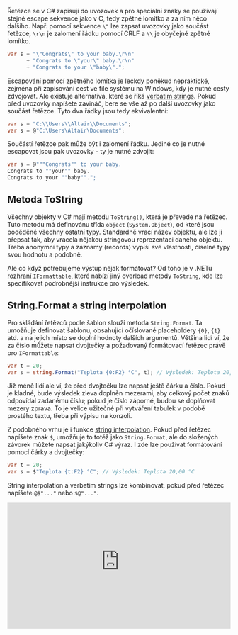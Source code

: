 <!-- dcterms:title = C# pro mírně pokročilé: Formátování řetězců, rozhraní IFormattable a string interpolation -->
<!-- dcterms:abstract = Každý objekt v C# lze pomocí metody ToString převést na řetězec. Ale jak si poradit, když je třeba řešit formátování a internacionalizaci? Od toho je tady rozhraní IFormattable. A další radosti zažijete s metodou String.Format a string interpolation. -->
<!-- dcterms:creator = Michal Altair Valášek -->
<!-- x4w:pictureUrl = /perex-pictures/20210923-csharp-format.jpg -->
<!-- x4w:pictureWidth = 150 -->
<!-- x4w:pictureHeight = 150 -->
<!-- x4w:coverUrl = /cover-pictures/20210923-csharp-format.jpg-->
<!-- x4w:category = Z-TECH -->
<!-- x4w:category = IT -->
<!-- x4w:serial = C# pro mírně pokročilé -->
<!-- dcterms:date = 2021-09-23 -->

Řetězce se v C# zapisují do uvozovek a pro speciální znaky se používají stejné escape sekvence jako v C, tedy zpětné lomítko a za ním něco dalšího. Např. pomocí sekvence `\"` lze zapsat uvozovky jako součást řetězce, `\r\n` je zalomení řádku pomocí CRLF a `\\` je obyčejné zpětné lomítko. 

```cs
var s = "\"Congrats\" to your baby.\r\n"
      + "Congrats to \"your\" baby.\r\n"
      + "Congrats to your \"baby\".";
```

Escapování pomocí zpětného lomítka je leckdy poněkud nepraktické, zejména při zapisování cest ve file systému na Windows, kdy je nutné cesty zdvojovat. Ale existuje alternativa, které se říká [verbatim strings](https://docs.microsoft.com/en-us/dotnet/csharp/language-reference/tokens/verbatim). Pokud před uvozovky napíšete zavináč, bere se vše až po další uvozovky jako součást řetězce. Tyto dva řádky jsou tedy ekvivalentní:

```cs
var s = "C:\\Users\\Altair\\Documents";
var s = @"C:\Users\Altair\Documents";
```

Součástí řetězce pak může být i zalomení řádku. Jediné co je nutné escapovat jsou pak uvozovky - ty je nutné zdvojit:

```cs
var s = @"""Congrats"" to your baby.
Congrats to ""your"" baby.
Congrats to your ""baby"".";
```

## Metoda ToString

Všechny objekty v C# mají metodu `ToString()`, která je převede na řetězec. Tuto metodu má definovánu třída `object` (`System.Object`), od které jsou poděděné všechny ostatní typy. Standardně vrací název objektu, ale lze ji přepsat tak, aby vracela nějakou stringovou reprezentaci daného objektu. Třeba anonymní typy a záznamy (records) vypíší své vlastnosti, číselné typy svou hodnotu a podobně.

Ale co když potřebujeme výstup nějak formátovat? Od toho je v .NETu [rozhraní `IFormattable`](https://docs.microsoft.com/en-us/dotnet/api/system.iformattable), které nabízí jiný overload metody `ToString`, kde lze specifikovat podrobnější instrukce pro výsledek.

## String.Format a string interpolation

Pro skládání řetězců podle šablon slouží metoda `String.Format`. Ta umožňuje definovat šablonu, obsahující očíslované placeholdery `{0}`, `{1}` atd. a na jejich místo se doplní hodnoty dalších argumentů. Většina lidí ví, že za číslo můžete napsat dvojtečky a požadovaný formátovací řetězec právě pro `IFormattable`:

```cs
var t = 20;
var s = string.Format("Teplota {0:F2} °C", t); // Výsledek: Teplota 20,00 °C
```

Již méně lidí ale ví, že před dvojtečku lze napsat ještě čárku a číslo. Pokud je kladné, bude výsledek zleva doplněn mezerami, aby celkový počet znaků odpovídal zadanému číslu; pokud je číslo záporné, budou se doplňovat mezery zprava. To je velice užitečné při vytváření tabulek v podobě prostého textu, třeba při výpisu na konzoli.

Z podobného vrhu je i funkce [string interpolation](https://docs.microsoft.com/en-us/dotnet/csharp/language-reference/tokens/interpolated). Pokud před řetězec napíšete znak `$`, umožňuje to totéž jako `String.Format`, ale do složených závorek můžete napsat jakýkoliv C# výraz. I zde lze používat formátování pomocí čárky a dvojtečky:

```cs
var t = 20;
var s = $"Teplota {t:F2} °C"; // Výsledek: Teplota 20,00 °C
```

String interpolation a verbatim strings lze kombinovat, pokud před řetězec napíšete `@$"..."` nebo `$@"..."`.

<div style="position:relative;padding-top:56.25%;">
  <iframe src="https://www.youtube-nocookie.com/embed/JUT47rjcLTI" frameborder="0" allowfullscreen allow="accelerometer; autoplay; encrypted-media; gyroscope; picture-in-picture" style="position:absolute;top:0;left:0;width:100%;height:100%;"></iframe>
</div>